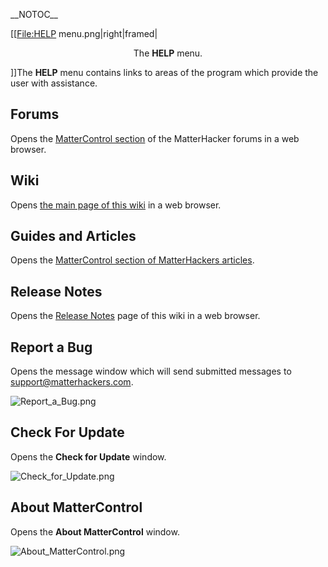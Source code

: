 \_\_NOTOC\_\_

\[\[<File:HELP> menu.png|right|framed|

<center>

The **HELP** menu.

</center>

\]\]The **HELP** menu contains links to areas of the program which
provide the user with assistance.

## Forums

Opens the [MatterControl
section](http://forums.matterhackers.com/category/20/mattercontrol) of
the MatterHacker forums in a web browser.

## Wiki

Opens [the main page of this wiki](main-page) in a web
browser.

## Guides and Articles

Opens the [MatterControl section of MatterHackers
articles](http://www.matterhackers.com/topic/mattercontrol).

## Release Notes

Opens the [Release Notes](release-notes) page of this wiki in
a web browser.

## Report a Bug

Opens the message window which will send submitted messages to
support@matterhackers.com.

![Report\_a\_Bug.png](http://wiki.mattercontrol.com/images/2/20/Report_a_Bug.png "Report_a_Bug.png")

## Check For Update

Opens the **Check for Update** window.

![Check\_for\_Update.png](http://wiki.mattercontrol.com/images/e/eb/Check_for_Update.png "Check_for_Update.png")

## About MatterControl

Opens the **About MatterControl** window.

![About\_MatterControl.png](http://wiki.mattercontrol.com/images/1/1f/About_MatterControl.png
"About_MatterControl.png")
